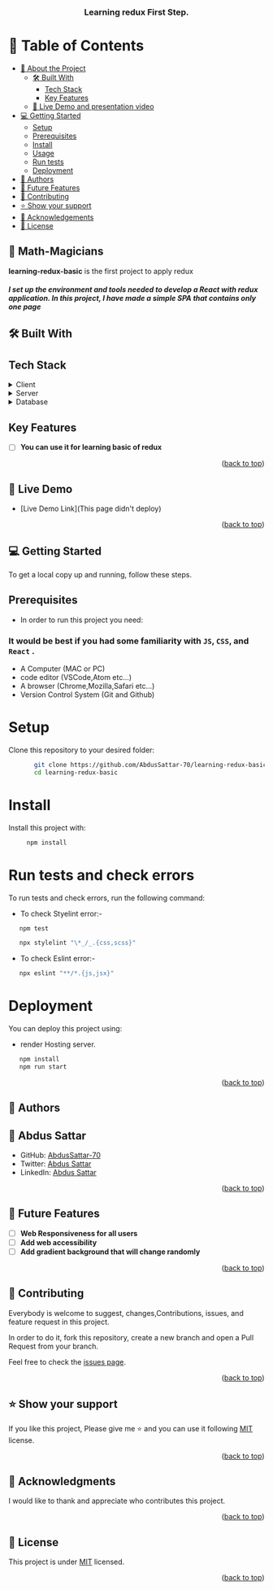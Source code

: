 <a name="readme-top"></a>

<div align="center">
 <h3><b>Learning redux First Step</b>.
 </h5>
</div>

<div align="center">

</div>

<!-- TABLE OF CONTENTS -->

# 📗 Table of Contents

- [📖 About the Project](#about-project)
  - [🛠 Built With](#built-with)
    - [Tech Stack](#tech-stack)
    - [Key Features](#key-features)
  - [🚀 Live Demo and presentation video](#live-demo)
- [💻 Getting Started](#getting-started)
  - [Setup](#setup)
  - [Prerequisites](#prerequisites)
  - [Install](#install)
  - [Usage](#usage)
  - [Run tests](#run-tests)
  - [Deployment](#triangular_flag_on_post-deployment)
- [👥 Authors](#authors)
- [🔭 Future Features](#future-features)
- [🤝 Contributing](#contributing)
- [⭐️ Show your support](#support)
- [🙏 Acknowledgements](#acknowledgements)
- [📝 License](#license)

<!-- PROJECT DESCRIPTION -->

## 📖 Math-Magicians <a name="about-project"></a>

**learning-redux-basic** is the first project to apply redux</b>

<h5> I set up the environment and tools needed to develop a React with redux application. In this project, I have made a simple SPA that contains only one page</h5>

## 🛠 Built With <a name="built-with"></a>

## Tech Stack <a name="tech-stack"></a>

<details>
  <summary>Client</summary>
  <b>This project only works client side right now.</b>
  <ul>
    <li>JSX</li>
    <li>CSS</li>
    <li>JS</li>
    <li>React</li>
    <li>Redux</li>
  </ul>
</details>
<details>
  <summary>Server</summary>
  <ul>
    <li><a href=#>Server - It is Hosted on Render</a></li>
  </ul>
</details>

<details>
<summary>Database</summary>
  <ul>
    <li><a href=https://api-ninjas.com/api/quotes>Used API's Ninjas</a></li>
  </ul>
</details>

<!-- Features -->

## Key Features <a name="key-features"></a>

- [ ] **You can use it for learning basic of redux**

<p align="right">(<a href="#readme-top">back to top</a>)</p>

<!-- LIVE DEMO -->

## 🚀 Live Demo<a name="live-demo"></a>

- [Live Demo Link](This page didn't deploy)

<p align="right">(<a href="#readme-top">back to top</a>)</p>

<!-- GETTING STARTED -->

## 💻 Getting Started <a name="getting-started"></a>

To get a local copy up and running, follow these steps.

## Prerequisites <a name="prerequisites"></a>

- In order to run this project you need:

### It would be best if you had some familiarity with `JS`, `CSS`, and `React` .

- A Computer (MAC or PC)
- code editor (VSCode,Atom etc...)
- A browser (Chrome,Mozilla,Safari etc...)
- Version Control System (Git and Github)

# Setup <a name="setup"></a>

Clone this repository to your desired folder:

```bash
       git clone https://github.com/AbdusSattar-70/learning-redux-basic.git
       cd learning-redux-basic
```

# Install <a name="install"></a>

Install this project with:

```bash
     npm install
```

# Run tests and check errors <a name="run-tests"></a>

To run tests and check errors, run the following command:

- To check Styelint error:-

```bash
   npm test
```

```bash
   npx stylelint "\*_/_.{css,scss}"
```

- To check Eslint error:-

```bash
   npx eslint "**/*.{js,jsx}"
```

# Deployment <a name="triangular_flag_on_post-deployment"></a>

You can deploy this project using:

- render Hosting server.

```bash
   npm install
   npm run start
```

<p align="right">(<a href="#readme-top">back to top</a>)</p>

<!-- AUTHORS -->

## 👥 Authors <a name="authors"></a>

## 👤 Abdus Sattar

- GitHub: [AbdusSattar-70](https://github.com/AbdusSattar-70)
- Twitter: [Abdus Sattar](https://twitter.com/Abdus_Sattar70)
- LinkedIn: [Abdus Sattar](https://www.linkedin.com/in/abdus-sattar-a41a26215/)

<p align="right">(<a href="#readme-top">back to top</a>)</p>

<!-- FUTURE FEATURES -->

## 🔭 Future Features <a name="future-features"></a>

- [ ] **Web Responsiveness for all users**
- [ ] **Add web accessibility**
- [ ] **Add gradient background that will change randomly**

<p align="right">(<a href="#readme-top">back to top</a>)</p>

<!-- CONTRIBUTING -->

## 🤝 Contributing <a name="contributing"></a>

Everybody is welcome to suggest, changes,Contributions, issues, and feature request in this project.

In order to do it, fork this repository, create a new branch and open a Pull Request from your branch.

Feel free to check the [issues page](../../issues/).

<p align="right">(<a href="#readme-top">back to top</a>)</p>

<!-- SUPPORT -->

## ⭐️ Show your support <a name="support"></a>

If you like this project, Please give me ⭐️ and you can use it following [MIT](./LICENSE) license.

<p align="right">(<a href="#readme-top">back to top</a>)</p>

<!-- ACKNOWLEDGEMENTS -->

## 🙏 Acknowledgments <a name="acknowledgements"></a>

I would like to thank and appreciate who contributes this project.

<p align="right">(<a href="#readme-top">back to top</a>)</p>

<!-- LICENSE -->

## 📝 License <a name="license"></a>

This project is under [MIT](./LICENSE) licensed.

<p align="right">(<a href="#readme-top">back to top</a>)</p>
